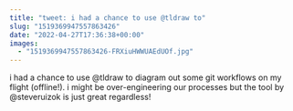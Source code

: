 ```yaml
---
title: "tweet: i had a chance to use @tldraw to"
slug: "1519369947557863426"
date: "2022-04-27T17:36:38+00:00"
images:
  - "1519369947557863426-FRXiuHWWUAEdUOf.jpg"
---
```

i had a chance to use @tldraw to diagram out some git workflows on my flight (offline!). i might be over-engineering our processes but the tool by @steveruizok is just great regardless! 